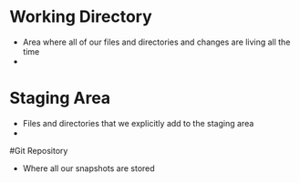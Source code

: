 # Working Directory
- Area where all of our files and directories and changes are living all the time
- 
# Staging Area
- Files and directories that we explicitly add to the staging area
- 
#Git Repository
- Where all our snapshots are stored